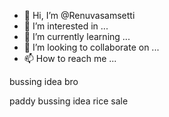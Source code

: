 - 👋 Hi, I’m @Renuvasamsetti
- 👀 I’m interested in ...
- 🌱 I’m currently learning ...
- 💞️ I’m looking to collaborate on ...
- 📫 How to reach me ...

<!---
Renuvasamsetti/Renuvasamsetti is a ✨ special ✨ repository because its `README.md` (this file) appears on your GitHub profile.
You can click the Preview link to take a look at your changes.
--->bussing idea bro
paddy bussing idea rice sale

